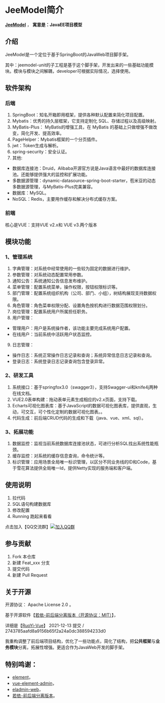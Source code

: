 # JeeModel简介
 **[JeeModel](http://www.jeemodel.com/)** ， **寓意是：JavaEE项目模型** 

## 介绍
JeeModel是一个定位于基于SpringBoot的JavaWeb项目脚手架。

其中：jeemodel-unit的子工程是基于这个脚手架，开发出来的一些基础功能模块。模块与模块之间解耦，developer可根据实际情况，选择使用。

## 软件架构
### 后端 
1. SpringBoot：知名开箱即用框架，提供各种默认配置来简化项目配置。
2. Mybatis：优秀的持久层框架，它支持定制化 SQL、存储过程以及高级映射。
3. MyBatis-Plus： MyBatis的增强工具，在 MyBatis 的基础上只做增强不做改变，简化开发、提高效率。
4. PageHelper：Mybatis框架的一个分页插件。
5. jwt：Token生成与解析。
6. spring-security：安全认证。
7. 其他:
- 数据库连接池：Druid，Alibaba开源官方说是Java语言中最好的数据库连接池。还能够提供强大的监控和扩展功能。
- 多数据源管理：dynamic-datasource-spring-boot-starter，苞米豆的动态多数据源管理，与MyBatis-Plus完美兼容。
- 数据库：MySQL。
- NoSQL：Redis，主要用作缓存和解决分布式缓存方案。


### 前端 
核心是VUE：支持VUE v2.x和 VUE v3.两个版本



## 模块功能
### 1、管理系统
1. 字典管理：对系统中经常使用的一些较为固定的数据进行维护。
2. 参数管理：对系统动态配置常用参数。
3. 通知公告：系统通知公告信息发布维护。
4. 菜单管理：配置系统菜单，操作权限，按钮权限标识等。
5. 部门管理：配置系统组织机构（公司、部门、小组），树结构展现支持数据权限。
6. 角色管理：角色菜单权限分配、设置角色按机构进行数据范围权限划分。
7. 岗位管理：配置系统用户所属担任职务。
8. 用户管理：
- 管理用户：用户是系统操作者，该功能主要完成系统用户配置。
- 在线用户：当前系统中活跃用户状态监控。
9. 日志管理：
- 操作日志：系统正常操作日志记录和查询；系统异常信息日志记录和查询。
- 登录日志：系统登录日志记录查询包含登录异常。
### 2、研发工具
1. 系统接口：基于springfox3.0（swagger3），支持Swagger-ui和knife4j两种在线文档。
2. VUE2.0表单构建：拖动表单元素生成相应的v2.x页面，支持下载。
3. Echarts可视化图表库：基于JavaScript的数据可视化图表库，提供直观，生动，可交互，可个性化定制的数据可视化图表。。
4. 代码生成：前后端CRUD代码的生成和下载（java、vue、xml、sql）。

### 3、拓展功能
1. 数据监控：监视当前系统数据库连接池状态，可进行分析SQL找出系统性能瓶颈。
2. 缓存监控：对系统的缓存信息查询，命令统计等。
3. 标识管理：应用场景全局唯一标识管理，以区分不同业务线的ID和Code，基于雪花算法提供全局唯一Id，提供Netty实现的服务端和客户端。


## 使用说明

1.  拉代码
2.  SQL语句构建数据库
3.  修改配置
4.  Running 跑起来看看

点击加入【QQ交流群】[![加入QQ群](https://img.shields.io/badge/223606797-blue.svg)](https://jq.qq.com/?_wv=1027&k=3l0rfaJP)

## 参与贡献

1.  Fork 本仓库
2.  新建 Feat_xxx 分支
3.  提交代码
4.  新建 Pull Request


## 关于开源
开源协议： Apache License 2.0 。

基于开源软件【[若依-前后端分离版本（开源协议：MIT）](https://gitee.com/y_project/RuoYi-Vue)】， 

详细是【[RuoYi-Vue](https://gitee.com/y_project/RuoYi-Vue)】 2021-12-13 提交 / 2743785aafd8a9156b65f2a24a0dc388594233d0

我重构调整了前后端项目结构，优化了一些功能点，简化了结构，把**公共框架**与**业务模块**分离，拓展性增强。更适合作为JavaWeb开发的脚手架。


## 特别鸣谢：
- [element](https://github.com/ElemeFE/element)，
- [vue-element-admin](https://github.com/PanJiaChen/vue-element-admin)，
- [eladmin-web](https://github.com/elunez/eladmin-web)，
- [若依-前后端分离版本](https://gitee.com/y_project/RuoYi-Vue)。

